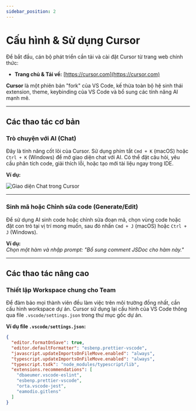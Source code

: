 ```yaml
---
sidebar_position: 2
---
```


# Cấu hình & Sử dụng Cursor

Để bắt đầu, cán bộ phát triển cần tải và cài đặt Cursor từ trang web chính thức:

- **Trang chủ & Tải về:** [https://cursor.com](https://cursor.com)

**Cursor** là một phiên bản "fork" của VS Code, kế thừa toàn bộ hệ sinh thái extension, theme, keybinding của VS Code và bổ sung các tính năng AI mạnh mẽ.

---

## Các thao tác cơ bản

### Trò chuyện với AI (Chat)

Đây là tính năng cốt lõi của Cursor. Sử dụng phím tắt `Cmd + K` (macOS) hoặc `Ctrl + K` (Windows) để mở giao diện chat với AI. Có thể đặt câu hỏi, yêu cầu phân tích code, giải thích lỗi, hoặc tạo mới tài liệu ngay trong IDE.

**Ví dụ:**  

![Giao diện Chat trong Cursor](https://mintlify.s3.us-west-1.amazonaws.com/cursor/images/chat/chat-checkpoint.png)

---

### Sinh mã hoặc Chỉnh sửa code (Generate/Edit)

Để sử dụng AI sinh code hoặc chỉnh sửa đoạn mã, chọn vùng code hoặc đặt con trỏ tại vị trí mong muốn, sau đó nhấn `Cmd + J` (macOS) hoặc `Ctrl + J` (Windows).

**Ví dụ:**  
*Chọn một hàm và nhập prompt: "Bổ sung comment JSDoc cho hàm này."*

---

## Các thao tác nâng cao

### Thiết lập Workspace chung cho Team

Để đảm bảo mọi thành viên đều làm việc trên môi trường đồng nhất, cần cấu hình workspace dự án. Cursor sử dụng lại cấu hình của VS Code thông qua file `.vscode/settings.json` trong thư mục gốc dự án.

**Ví dụ file `.vscode/settings.json`:**

```json
{
  "editor.formatOnSave": true,
  "editor.defaultFormatter": "esbenp.prettier-vscode",
  "javascript.updateImportsOnFileMove.enabled": "always",
  "typescript.updateImportsOnFileMove.enabled": "always",
  "typescript.tsdk": "node_modules/typescript/lib",
  "extensions.recommendations": [
    "dbaeumer.vscode-eslint",
    "esbenp.prettier-vscode",
    "orta.vscode-jest",
    "eamodio.gitlens"
  ]
}
